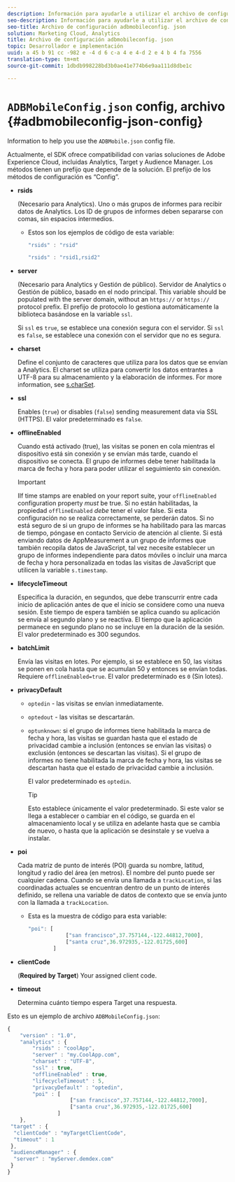 ```yaml
---
description: Información para ayudarle a utilizar el archivo de configuración ADBMobile JSON.
seo-description: Información para ayudarle a utilizar el archivo de configuración ADBMobile JSON.
seo-title: Archivo de configuración adbmobileconfig. json
solution: Marketing Cloud, Analytics
title: Archivo de configuración adbmobileconfig. json
topic: Desarrollador e implementación
uuid: a 45 b 91 cc -982 e -4 d 6 c-a 4 e 4-d 2 e 4 b 4 fa 7556
translation-type: tm+mt
source-git-commit: 1dbdb998228bd3b0ae41e774b6e9aa111d8dbe1c

---
```



# `ADBMobileConfig.json` config, archivo {#adbmobileconfig-json-config}

Information to help you use the `ADBMobile.json` config file.

Actualmente, el SDK ofrece compatibilidad con varias soluciones de Adobe Experience Cloud, incluidas Analytics, Target y Audience Manager. Los métodos tienen un prefijo que depende de la solución. El prefijo de los métodos de configuración es “Config”.

* **rsids**

   (Necesario para Analytics). Uno o más grupos de informes para recibir datos de Analytics. Los ID de grupos de informes deben separarse con comas, sin espacios intermedios.

   * Estos son los ejemplos de código de esta variable:

      ```js
      "rsids" : "rsid"
      ```

      ```js
      "rsids" : "rsid1,rsid2"
      ```

* **server**

   (Necesario para Analytics y Gestión de público). Servidor de Analytics o Gestión de público, basado en el nodo principal. This variable should be populated with the server domain, without an `https://` or `https://` protocol prefix. El prefijo de protocolo lo gestiona automáticamente la biblioteca basándose en la variable `ssl`.

   Si `ssl` es `true`, se establece una conexión segura con el servidor. Si `ssl` es `false`, se establece una conexión con el servidor que no es segura.

* **charset**

   Define el conjunto de caracteres que utiliza para los datos que se envían a Analytics. El charset se utiliza para convertir los datos entrantes a UTF-8 para su almacenamiento y la elaboración de informes. For more information, see [s.charSet](https://marketing.adobe.com/resources/help/en_US/sc/implement/charset.html).

* **ssl**

   Enables (`true`) or disables (`false`) sending measurement data via SSL (HTTPS). El valor predeterminado es `false`.

* **offlineEnabled**

   Cuando está activado (true), las visitas se ponen en cola mientras el dispositivo está sin conexión y se envían más tarde, cuando el dispositivo se conecta. El grupo de informes debe tener habilitada la marca de fecha y hora para poder utilizar el seguimiento sin conexión.

   >[!IMPORTANT]
   >
   >IIf time stamps are enabled on your report suite, your `offlineEnabled` configuration property *must* be true. Si no están habilitadas, la propiedad `offlineEnabled` *debe* tener el valor false. Si esta configuración no se realiza correctamente, se perderán datos. Si no está seguro de si un grupo de informes se ha habilitado para las marcas de tiempo, póngase en contacto Servicio de atención al cliente. Si está enviando datos de AppMeasurement a un grupo de informes que también recopila datos de JavaScript, tal vez necesite establecer un grupo de informes independiente para datos móviles o incluir una marca de fecha y hora personalizada en todas las visitas de JavaScript que utilicen la variable `s.timestamp`.

* **lifecycleTimeout**

   Especifica la duración, en segundos, que debe transcurrir entre cada inicio de aplicación antes de que el inicio se considere como una nueva sesión. Este tiempo de espera también se aplica cuando su aplicación se envía al segundo plano y se reactiva. El tiempo que la aplicación permanece en segundo plano no se incluye en la duración de la sesión. El valor predeterminado es 300 segundos.

* **batchLimit**

   Envía las visitas en lotes. Por ejemplo, si se establece en 50, las visitas se ponen en cola hasta que se acumulan 50 y entonces se envían todas. Requiere `offlineEnabled=true`. El valor predeterminado es `0` (Sin lotes).

* **privacyDefault**

   * `optedin` - las visitas se envían inmediatamente.
   * `optedout` - las visitas se descartarán.
   * `optunknown`: si el grupo de informes tiene habilitada la marca de fecha y hora, las visitas se guardan hasta que el estado de privacidad cambie a inclusión (entonces se envían las visitas) o exclusión (entonces se descartan las visitas). Si el grupo de informes no tiene habilitada la marca de fecha y hora, las visitas se descartan hasta que el estado de privacidad cambie a inclusión.

      El valor predeterminado es `optedin`.

      >[!TIP]
      >
      >Esto establece únicamente el valor predeterminado. Si este valor se llega a establecer o cambiar en el código, se guarda en el almacenamiento local y se utiliza en adelante hasta que se cambia de nuevo, o hasta que la aplicación se desinstale y se vuelva a instalar.

* **poi**

   Cada matriz de punto de interés (POI) guarda su nombre, latitud, longitud y radio del área (en metros). El nombre del punto puede ser cualquier cadena. Cuando se envía una llamada a `trackLocation`, si las coordinadas actuales se encuentran dentro de un punto de interés definido, se rellena una variable de datos de contexto que se envía junto con la llamada a `trackLocation`.

   * Esta es la muestra de código para esta variable:

      ```js
      "poi": [
                  ["san francisco",37.757144,-122.44812,7000], 
                  ["santa cruz",36.972935,-122.01725,600] 
              ]
      ```

* **clientCode**

   (**Required by Target**) Your assigned client code.

* **timeout**

   Determina cuánto tiempo espera Target una respuesta.

Esto es un ejemplo de archivo `ADBMobileConfig.json`:

```js
{ 
    "version" : "1.0", 
    "analytics" : { 
        "rsids" : "coolApp", 
        "server" : "my.CoolApp.com", 
        "charset" : "UTF-8", 
        "ssl" : true, 
        "offlineEnabled" : true, 
        "lifecycleTimeout" : 5, 
        "privacyDefault" : "optedin", 
        "poi" : [ 
                    ["san francisco",37.757144,-122.44812,7000], 
                    ["santa cruz",36.972935,-122.01725,600] 
                ] 
    }, 
 "target" : { 
  "clientCode" : "myTargetClientCode", 
  "timeout" : 1 
 }, 
 "audienceManager" : { 
  "server" : "myServer.demdex.com" 
 } 
}
```

